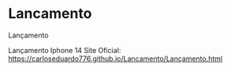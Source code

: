 # Lancamento
 Lançamento


Lançamento Iphone 14
Site Oficial: https://carloseduardo776.github.io/Lancamento/Lançamento.html